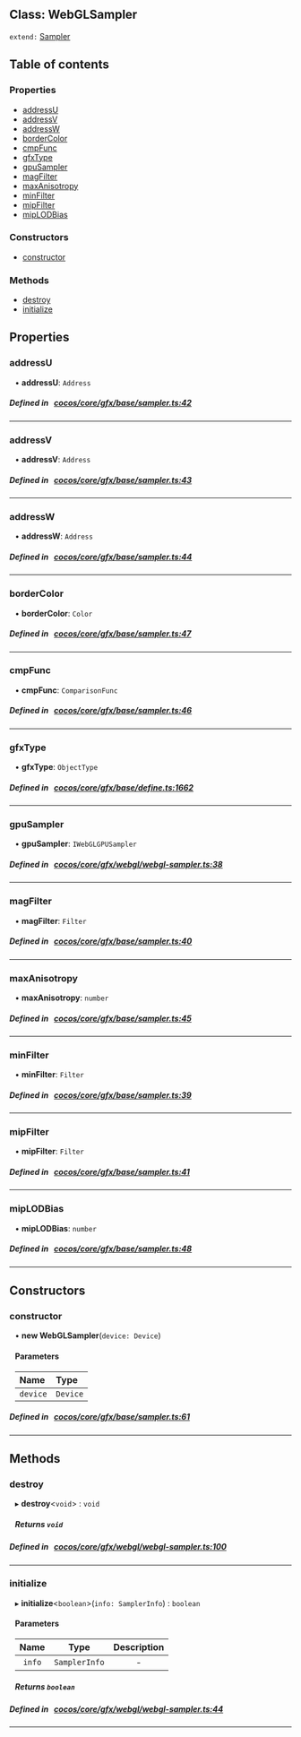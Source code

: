 
## Class: WebGLSampler


`extend:`
[Sampler](docs/zh/gfx/Class/Sampler.md)









<div class="table-of-content">
<h2>Table of contents</h2>


### Properties

- [ addressU](#addressU)
- [ addressV](#addressV)
- [ addressW](#addressW)
- [ borderColor](#borderColor)
- [ cmpFunc](#cmpFunc)
- [ gfxType](#gfxType)
- [ gpuSampler](#gpuSampler)
- [ magFilter](#magFilter)
- [ maxAnisotropy](#maxAnisotropy)
- [ minFilter](#minFilter)
- [ mipFilter](#mipFilter)
- [ mipLODBias](#mipLODBias)

### Constructors

- [ constructor](#constructor)

### Methods

- [ destroy](#destroy)
- [ initialize](#initialize)
</div>

## Properties


### addressU
<div style="margin-left: 10px;">




•  **addressU**:
 ``Address`` 
</div>

##### Defined in &nbsp;   [cocos/core/gfx/base/sampler.ts:42](https://github.com/cocos-creator/engine/blob/c7bf6b8a9/cocos/core/gfx/base/sampler.ts#L42)&nbsp;


___


### addressV
<div style="margin-left: 10px;">




•  **addressV**:
 ``Address`` 
</div>

##### Defined in &nbsp;   [cocos/core/gfx/base/sampler.ts:43](https://github.com/cocos-creator/engine/blob/c7bf6b8a9/cocos/core/gfx/base/sampler.ts#L43)&nbsp;


___


### addressW
<div style="margin-left: 10px;">




•  **addressW**:
 ``Address`` 
</div>

##### Defined in &nbsp;   [cocos/core/gfx/base/sampler.ts:44](https://github.com/cocos-creator/engine/blob/c7bf6b8a9/cocos/core/gfx/base/sampler.ts#L44)&nbsp;


___


### borderColor
<div style="margin-left: 10px;">




•  **borderColor**:
 ``Color`` 
</div>

##### Defined in &nbsp;   [cocos/core/gfx/base/sampler.ts:47](https://github.com/cocos-creator/engine/blob/c7bf6b8a9/cocos/core/gfx/base/sampler.ts#L47)&nbsp;


___


### cmpFunc
<div style="margin-left: 10px;">




•  **cmpFunc**:
 ``ComparisonFunc`` 
</div>

##### Defined in &nbsp;   [cocos/core/gfx/base/sampler.ts:46](https://github.com/cocos-creator/engine/blob/c7bf6b8a9/cocos/core/gfx/base/sampler.ts#L46)&nbsp;


___


### gfxType
<div style="margin-left: 10px;">




•  **gfxType**:
 ``ObjectType`` 
</div>

##### Defined in &nbsp;   [cocos/core/gfx/base/define.ts:1662](https://github.com/cocos-creator/engine/blob/c7bf6b8a9/cocos/core/gfx/base/define.ts#L1662)&nbsp;


___


### gpuSampler
<div style="margin-left: 10px;">




•  **gpuSampler**:
 ``IWebGLGPUSampler`` 
</div>

##### Defined in &nbsp;   [cocos/core/gfx/webgl/webgl-sampler.ts:38](https://github.com/cocos-creator/engine/blob/c7bf6b8a9/cocos/core/gfx/webgl/webgl-sampler.ts#L38)&nbsp;


___


### magFilter
<div style="margin-left: 10px;">




•  **magFilter**:
 ``Filter`` 
</div>

##### Defined in &nbsp;   [cocos/core/gfx/base/sampler.ts:40](https://github.com/cocos-creator/engine/blob/c7bf6b8a9/cocos/core/gfx/base/sampler.ts#L40)&nbsp;


___


### maxAnisotropy
<div style="margin-left: 10px;">




•  **maxAnisotropy**:
 ``number`` 
</div>

##### Defined in &nbsp;   [cocos/core/gfx/base/sampler.ts:45](https://github.com/cocos-creator/engine/blob/c7bf6b8a9/cocos/core/gfx/base/sampler.ts#L45)&nbsp;


___


### minFilter
<div style="margin-left: 10px;">




•  **minFilter**:
 ``Filter`` 
</div>

##### Defined in &nbsp;   [cocos/core/gfx/base/sampler.ts:39](https://github.com/cocos-creator/engine/blob/c7bf6b8a9/cocos/core/gfx/base/sampler.ts#L39)&nbsp;


___


### mipFilter
<div style="margin-left: 10px;">




•  **mipFilter**:
 ``Filter`` 
</div>

##### Defined in &nbsp;   [cocos/core/gfx/base/sampler.ts:41](https://github.com/cocos-creator/engine/blob/c7bf6b8a9/cocos/core/gfx/base/sampler.ts#L41)&nbsp;


___


### mipLODBias
<div style="margin-left: 10px;">




•  **mipLODBias**:
 ``number`` 
</div>

##### Defined in &nbsp;   [cocos/core/gfx/base/sampler.ts:48](https://github.com/cocos-creator/engine/blob/c7bf6b8a9/cocos/core/gfx/base/sampler.ts#L48)&nbsp;


___

<!---->
## Constructors


### constructor
<div style="margin-left: 10px;">

• **new WebGLSampler**(`device: Device`)

#### Parameters

| Name | Type |
| :------ | :------ |
| `device` | `Device` |
</div>

##### Defined in &nbsp;   [cocos/core/gfx/base/sampler.ts:61](https://github.com/cocos-creator/engine/blob/c7bf6b8a9/cocos/core/gfx/base/sampler.ts#L61)&nbsp;


---

<!---->
## Methods

### destroy

<div style="margin-left: 10px;">

▸   **destroy**<`void`\> : `void`




##### Returns `void`
</div>

##### Defined in &nbsp;   [cocos/core/gfx/webgl/webgl-sampler.ts:100](https://github.com/cocos-creator/engine/blob/c7bf6b8a9/cocos/core/gfx/webgl/webgl-sampler.ts#L100)&nbsp;
___
### initialize

<div style="margin-left: 10px;">

▸   **initialize**<`boolean`\>(`info: SamplerInfo`) : `boolean`



#### Parameters

| Name | Type | Description |
| :------: | :------: | :------: |
| `info` | `SamplerInfo` | - |


##### Returns `boolean`
</div>

##### Defined in &nbsp;   [cocos/core/gfx/webgl/webgl-sampler.ts:44](https://github.com/cocos-creator/engine/blob/c7bf6b8a9/cocos/core/gfx/webgl/webgl-sampler.ts#L44)&nbsp;
___
<!---->



